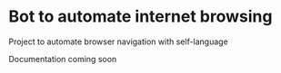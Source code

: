# Bot to automate internet browsing
Project to automate browser navigation with self-language

Documentation coming soon
